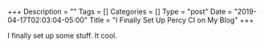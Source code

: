 +++
Description = ""
Tags = []
Categories = []
Type = "post"
Date = "2019-04-17T02:03:04-05:00"
Title = "I Finally Set Up Percy CI on My Blog"
+++

I finally set up some stuff. It cool.
